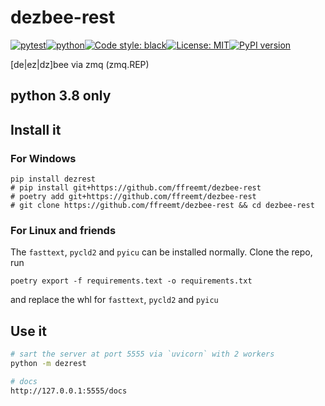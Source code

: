 # dezbee-rest
[![pytest](https://github.com/ffreemt/dezbee-rest/actions/workflows/routine-tests.yml/badge.svg)](https://github.com/ffreemt/dezbee-rest/actions)[![python](https://img.shields.io/static/v1?label=python+&message=3.8&color=blue)](https://www.python.org/downloads/)[![Code style: black](https://img.shields.io/badge/code%20style-black-000000.svg)](https://github.com/psf/black)[![License: MIT](https://img.shields.io/badge/License-MIT-yellow.svg)](https://opensource.org/licenses/MIT)[![PyPI version](https://badge.fury.io/py/dezrest.svg)](https://badge.fury.io/py/dezrest)

[de|ez|dz]bee via zmq (zmq.REP)

## python 3.8 only


## Install it

### For Windows
```shell
pip install dezrest
# pip install git+https://github.com/ffreemt/dezbee-rest
# poetry add git+https://github.com/ffreemt/dezbee-rest
# git clone https://github.com/ffreemt/dezbee-rest && cd dezbee-rest
```

### For Linux and friends
The `fasttext`, `pycld2` and `pyicu` can be installed normally. Clone the repo, run
```
poetry export -f requirements.text -o requirements.txt
```
and replace the whl for `fasttext`, `pycld2` and `pyicu`

## Use it

```bash
# sart the server at port 5555 via `uvicorn` with 2 workers
python -m dezrest

# docs
http://127.0.0.1:5555/docs
```
